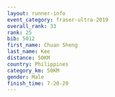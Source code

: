 ```yaml
---
layout: runner-info 
event_category: fraser-ultra-2019 
overall_rank: 33
rank: 25
bib: 5012
first_name: Chuan Sheng
last_name: Kee
distance: 50KM
country: Philippines
category_km: 50KM
gender: Male
finish_time: 7-20-20
---
```

